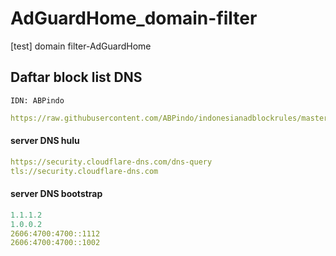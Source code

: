 # AdGuardHome_domain-filter
[test] domain filter-AdGuardHome
## Daftar block list DNS
`IDN: ABPindo`
```yml
https://raw.githubusercontent.com/ABPindo/indonesianadblockrules/master/subscriptions/abpindo.txt 
```
#### server DNS hulu
```yml
https://security.cloudflare-dns.com/dns-query
tls://security.cloudflare-dns.com
```
#### server DNS bootstrap
```yml
1.1.1.2
1.0.0.2
2606:4700:4700::1112
2606:4700:4700::1002
```

